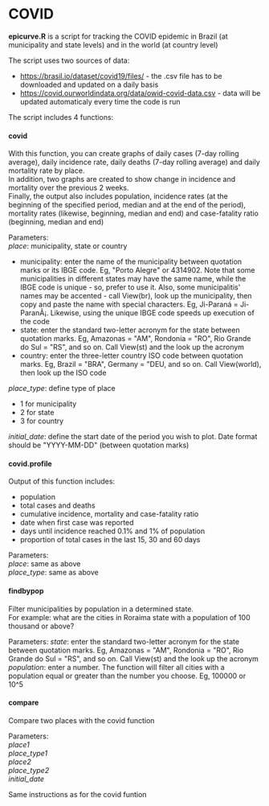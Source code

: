 # COVID

**epicurve.R** is a script for tracking the COVID epidemic in Brazil (at municipality and state levels) and in the world (at country level)

The script uses two sources of data:
- https://brasil.io/dataset/covid19/files/ - the .csv file has to be downloaded and updated on a daily basis
- https://covid.ourworldindata.org/data/owid-covid-data.csv - data will be updated automaticaly every time the code is run

The script includes 4 functions:

#### covid
With this function, you can create graphs of daily cases (7-day rolling average), daily incidence rate, daily deaths (7-day rolling average) and daily mortality rate by place.  
In addition, two graphs are created to show change in incidence and mortality over the previous 2 weeks.  
Finally, the output also includes population, incidence rates (at the beginning of the specified period, median and at the end of the period), mortality rates (likewise, beginning, median and end) and case-fatality ratio (beginning, median and end)

Parameters:  
*place*: municipality, state or country  
  * municipality: enter the name of the municipality between quotation marks or its IBGE code. Eg, "Porto Alegre" or 4314902. Note that some municipalities in different states may have the same name, while the IBGE code is unique - so, prefer to use it. Also, some municipalitis' names may be accented - call View(br), look up the municipality, then copy and paste the name with special characters. Eg, Ji-Paraná = Ji-ParanÃ¡. Likewise, using the unique IBGE code speeds up execution of the code
  * state: enter the standard two-letter acronym for the state between quotation marks. Eg, Amazonas = "AM", Rondonia = "RO", Rio Grande do Sul = "RS", and so on. Call View(st) and the look up the acronym
  * country: enter the three-letter country ISO code between quotation marks. Eg, Brazil = "BRA", Germany = "DEU, and so on. Call View(world), then look up the ISO code

*place_type*: define type of place
* 1 for municipality
* 2 for state
* 3 for country

*initial_date*: define the start date of the period you wish to plot. Date format should be "YYYY-MM-DD" (between quotation marks)

 
#### covid.profile
Output of this function includes:
* population  
* total cases and deaths
* cumulative incidence, mortality and case-fatality ratio
* date when first case was reported
* days until incidence reached 0.1% and 1% of population
* proportion of total cases in the last 15, 30 and 60 days

Parameters:  
*place*: same as above  
*place_type*: same as above  

#### findbypop
Filter municipalities by population in a determined state.  
For example: what are the cities in Roraima state with a population of 100 thousand or above?

Parameters:
*state*: enter the standard two-letter acronym for the state between quotation marks. Eg, Amazonas = "AM", Rondonia = "RO", Rio Grande do Sul = "RS", and so on. Call View(st) and the look up the acronym  
*population*: enter a number. The function will filter all cities with a population equal or greater than the number you choose. Eg, 100000 or 10^5

#### compare

Compare two places with the covid function

Parameters:  
*place1*  
*place_type1*  
*place2*  
*place_type2*  
*initial_date*  

Same instructions as for the covid funtion
